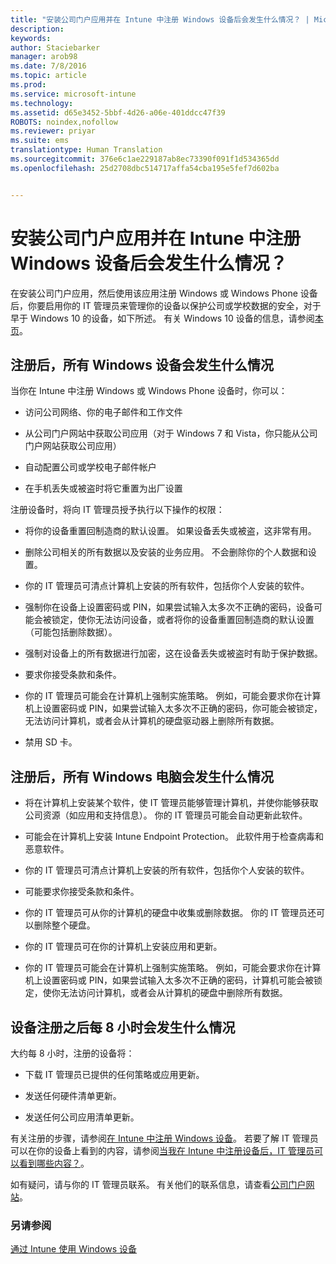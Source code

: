 ```yaml
---
title: "安装公司门户应用并在 Intune 中注册 Windows 设备后会发生什么情况？ | Microsoft Intune"
description: 
keywords: 
author: Staciebarker
manager: arob98
ms.date: 7/8/2016
ms.topic: article
ms.prod: 
ms.service: microsoft-intune
ms.technology: 
ms.assetid: d65e3452-5bbf-4d26-a06e-401ddcc47f39
ROBOTS: noindex,nofollow
ms.reviewer: priyar
ms.suite: ems
translationtype: Human Translation
ms.sourcegitcommit: 376e6c1ae229187ab8ec73390f091f1d534365dd
ms.openlocfilehash: 25d2708dbc514717affa54cba195e5fef7d602ba


---
```



# 安装公司门户应用并在 Intune 中注册 Windows 设备后会发生什么情况？

在安装公司门户应用，然后使用该应用注册 Windows 或 Windows Phone 设备后，你要启用你的 IT 管理员来管理你的设备以保护公司或学校数据的安全，对于早于 Windows 10 的设备，如下所述。 有关 Windows 10 设备的信息，请参阅[本页](what-happens-if-you-install-the-company-portal-app-and-enroll-your-device-in-intune-windows10.md)。

## 注册后，所有 Windows 设备会发生什么情况
当你在 Intune 中注册 Windows 或 Windows Phone 设备时，你可以：

-   访问公司网络、你的电子邮件和工作文件

-   从公司门户网站中获取公司应用（对于 Windows 7 和 Vista，你只能从公司门户网站获取公司应用）

-   自动配置公司或学校电子邮件帐户

-   在手机丢失或被盗时将它重置为出厂设置

注册设备时，将向 IT 管理员授予执行以下操作的权限：

-   将你的设备重置回制造商的默认设置。 如果设备丢失或被盗，这非常有用。

-   删除公司相关的所有数据以及安装的业务应用。 不会删除你的个人数据和设置。

-   你的 IT 管理员可清点计算机上安装的所有软件，包括你个人安装的软件。

-   强制你在设备上设置密码或 PIN，如果尝试输入太多次不正确的密码，设备可能会被锁定，使你无法访问设备，或者将你的设备重置回制造商的默认设置（可能包括删除数据）。

-   强制对设备上的所有数据进行加密，这在设备丢失或被盗时有助于保护数据。

-   要求你接受条款和条件。

-   你的 IT 管理员可能会在计算机上强制实施策略。 例如，可能会要求你在计算机上设置密码或 PIN，如果尝试输入太多次不正确的密码，你可能会被锁定，无法访问计算机，或者会从计算机的硬盘驱动器上删除所有数据。

-   禁用 SD 卡。

## 注册后，所有 Windows 电脑会发生什么情况

-  将在计算机上安装某个软件，使 IT 管理员能够管理计算机，并使你能够获取公司资源（如应用和支持信息）。 你的 IT 管理员可能会自动更新此软件。

-  可能会在计算机上安装 Intune Endpoint Protection。 此软件用于检查病毒和恶意软件。

-  你的 IT 管理员可清点计算机上安装的所有软件，包括你个人安装的软件。

-  可能要求你接受条款和条件。

-  你的 IT 管理员可从你的计算机的硬盘中收集或删除数据。 你的 IT 管理员还可以删除整个硬盘。

-  你的 IT 管理员可在你的计算机上安装应用和更新。

-  你的 IT 管理员可能会在计算机上强制实施策略。 例如，可能会要求你在计算机上设置密码或 PIN，如果尝试输入太多次不正确的密码，计算机可能会被锁定，使你无法访问计算机，或者会从计算机的硬盘中删除所有数据。


## 设备注册之后每 8 小时会发生什么情况
大约每 8 小时，注册的设备将：

-   下载 IT 管理员已提供的任何策略或应用更新。

-   发送任何硬件清单更新。

-   发送任何公司应用清单更新。

有关注册的步骤，请参阅[在 Intune 中注册 Windows 设备](enroll-your-device-in-intune-windows.md)。 若要了解 IT 管理员可以在你的设备上看到的内容，请参阅[当我在 Intune 中注册设备后，IT 管理员可以看到哪些内容？](what-can-your-it-administrator-see-when-you-enroll-your-device-in-intune-windows.md)。

如有疑问，请与你的 IT 管理员联系。 有关他们的联系信息，请查看[公司门户网站](http://portal.manage.microsoft.com)。

### 另请参阅
[通过 Intune 使用 Windows 设备](using-your-windows-device-with-intune.md)



<!--HONumber=Jul16_HO3-->


